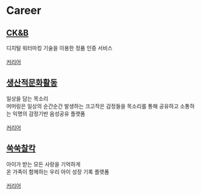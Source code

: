 # Career

## [CK&B](http://hiddentag.com/index.jsp)
디지털 워터마킹 기술을 이용한 정품 인증 서비스
<br/><br/>[커리어](https://github.com/chani01/CareerInfo/blob/main/ck%26b.md)

## [생산적문화활동](https://www.murmuring.fun/)
일상을 담는 목소리<br/>
머머링은 일상의 순간순간 발생하는 크고작은 감정들을 목소리를 통해 공유하고 소통하는 익명의 감정기반 음성공유 플랫폼
<br/><br/>[커리어](https://github.com/chani01/CareerInfo/blob/main/murmuring.md)

## [쑥쑥찰칵](https://www.jejememe.com/)
아이가 받는 모든 사랑을 기억하게
<br/> 온 가족이 함께하는 우리 아이 성장 기록 플랫폼
<br/><br/>[커리어](https://github.com/chani01/CareerInfo/blob/main/BabyFolil.md)
